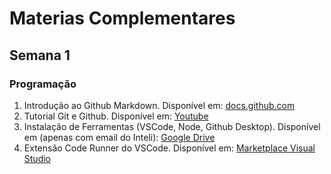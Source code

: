 # Materias Complementares

## Semana 1

### Programação

1. Introdução ao Github Markdown. Disponível em: [docs.github.com](https://docs.github.com/pt/get-started/writing-on-github/getting-started-with-writing-and-formatting-on-github/basic-writing-and-formatting-syntax)
2. Tutorial Git e Github. Disponível em: [Youtube](https://www.youtube.com/watch?v=UBAX-13g8OM)
3. Instalação de Ferramentas (VSCode, Node, Github Desktop). Disponível em (apenas com email do Inteli): [Google Drive](https://drive.google.com/drive/folders/1v1jayjYxkW_3djlTPbPUfJ3g3hQ5d3sh)
4. Extensão Code Runner do VSCode. Disponível em: [Marketplace Visual Studio](https://marketplace.visualstudio.com/items?itemName=formulahendry.code-runner) 
